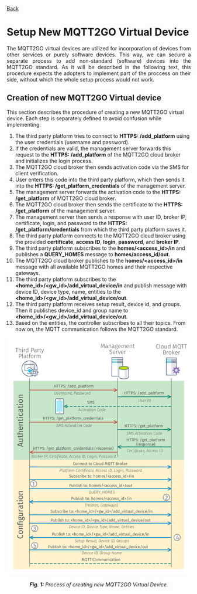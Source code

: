 [Back](./index.md#add-devices)

# Setup New MQTT2GO Virtual Device
<p align="justify" >
The MQTT2GO virtual devices are utilized for incorporation of devices from other services or purely software devices. This way, we can secure a separate process to add non-standard (software) devices into the MQTT2GO standard. As it will be described in the following text, this procedure expects the adopters to implement part of the proccess on their side, without which the whole setup process would not work.
</p>

## Creation of new MQTT2GO Virtual device
This section describes the procedure of creating a new MQTT2GO virtual device. Each step is separately defined to avoid confusion while implementing:

1. The third party platform tries to connect to __HTTPS: /add_platform__ using the user credentials (username and password).
1. If the credentials are valid, the management server forwards this request to the __HTTPS: /add_platform__ of the MQTT2GO cloud broker and initializes the login process.
1. The MQTT2GO cloud broker then sends activation code via the SMS for client verification.
1. User enters this code into the third party platform, which then sends it into the __HTTPS: /get_platform_credentials__ of the management server.
1. The management server forwards the activation code to the __HTTPS: /get_platform__ of MQTT2GO cloud broker.
1. The MQTT2GO cloud broker then sends the certificate to the __HTTPS: /get_platform__ of the management server.
1. The management server then sends a response with user ID, broker IP, certificate, login, and password to the __HTTPS: /get_platform/credentials__ from which the third party platform saves it.
1. The third party platform connects to the MQTT2GO cloud broker using the provided __certificate__,  __access ID__, __login__, __password__, and __broker IP__.
1. The third party platform subscribes to the __homes/\<access_id\>/in__ and publishes a __QUERY_HOMES__ message to __homes/access_id/out__.
1. The MQTT2GO cloud broker publishes to the __homes/\<access_id\>/in__ message with all available MQTT2GO homes and their respective gateways. 
1. The third party platform subscribes to the __\<home_id\>/\<gw_id\>/add_virtual_device/in__ and publish message with device ID, device type, name, entities to the __\<home_id\>/\<gw_id\>/add_virtual_device/out__.
1. The third party platform receives setup result, device id, and groups. Then it publishes device_id and group name to __\<home_id\>/\<gw_id\>/add_virtual_device/out__.
1. Based on the entities, the controller subscribes to all their topics. From now on, the MQTT communication follows the MQTT2GO standard.

<p align="center" >
	<img src="third_party_login.svg" alt="Process of creating new MQTT2GO Virtual Device">
</p>
<p align="center" >
	<a name="create-device-fig"></a><em><strong>Fig. 1:</strong> Process of creating new MQTT2GO Virtual Device.</em>
</p>
